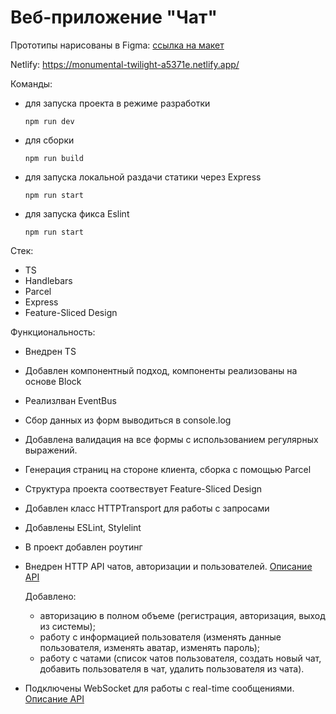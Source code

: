 # Веб-приложение "Чат"

Прототипы нарисованы в Figma: [ссылка на макет](https://www.figma.com/file/Qpll50dWQyTTndVqcu4RoT/Messenger?node-id=0%3A1&t=9wPPl45nOaz20qiK-1)

Netlify: https://monumental-twilight-a5371e.netlify.app/

Команды:
- для запуска проекта в режиме разработки
    ```
    npm run dev
    ```

- для сборки
    ```
    npm run build
    ```
- для запуска локальной раздачи статики через Express
  ```
  npm run start
  ```

- для запуска фикса Eslint
  ```
  npm run start
  ```


Стек:
  - TS
  - Handlebars
  - Parcel
  - Express
  - Feature-Sliced Design

Функциональность:

 - Внедрен TS
 - Добавлен компонентный подход, компоненты реализованы на основе Block
 - Реализлван EventBus
 - Сбор данных из форм выводиться в console.log
 - Добавлена валидация на все формы с использованием регулярных выражений.
 - Генерация страниц на стороне клиента, сборка с помощью Parcel
 - Структура проекта соотвествует Feature-Sliced Design
 - Добавлен класс HTTPTransport для работы с запросами
 - Добавлены ESLint, Stylelint
 - В проект добавлен роутинг
 - Внедрен HTTP API чатов, авторизации и пользователей. [Описание API](https://ya-praktikum.tech/api/v2/swagger/#/)

    Добавлено:

    - авторизацию в полном объеме (регистрация, авторизация, выход из системы);
    - работу с информацией пользователя (изменять данные пользователя, изменять аватар, изменять пароль);
    - работу с чатами (список чатов пользователя, создать новый чат, добавить пользователя в чат, удалить пользователя из чата).
- Подключены WebSocket для работы с real-time сообщениями. [Описание API](https://ya-praktikum.tech/api/v2/openapi/ws)
